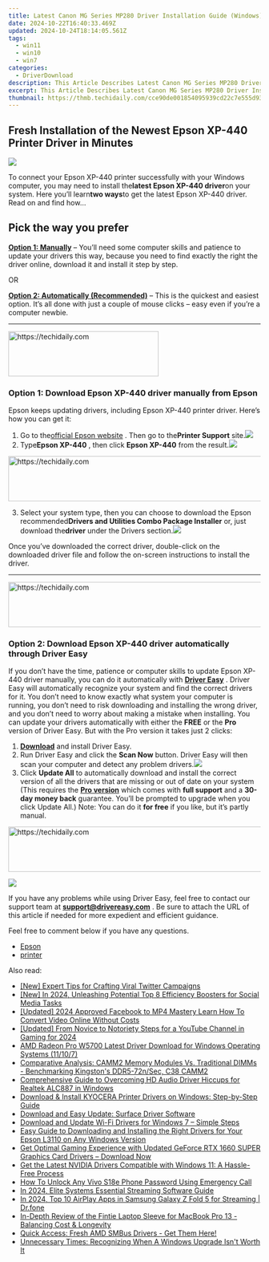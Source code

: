 ```yaml
---
title: Latest Canon MG Series MP280 Driver Installation Guide (Windows)
date: 2024-10-22T16:40:33.469Z
updated: 2024-10-24T18:14:05.561Z
tags:
  - win11
  - win10
  - win7
categories:
  - DriverDownload
description: This Article Describes Latest Canon MG Series MP280 Driver Installation Guide (Windows)
excerpt: This Article Describes Latest Canon MG Series MP280 Driver Installation Guide (Windows)
thumbnail: https://thmb.techidaily.com/cce90de001854095939cd22c7e555d9393bc0bdf8a9fe07be68597eb9b7713ab.jpg
---
```


## Fresh Installation of the Newest Epson XP-440 Printer Driver in Minutes

![](https://images.drivereasy.com/wp-content/uploads/2018/09/img_5b9b1c0c191df.jpg)

To connect your Epson XP-440 printer successfully with your Windows computer, you may need to install the**latest Epson XP-440 driver**on your system. Here you’ll learn**two ways**to get the latest Epson XP-440 driver. Read on and find how…

## Pick the way you prefer

**[Option 1: Manually](https://tools.techidaily.com/drivereasy/download/)** – You’ll need some computer skills and patience to update your drivers this way, because you need to find exactly the right the driver online, download it and install it step by step.

OR

**[Option 2: Automatically (Recommended)](https://www.drivereasy.com/knowledge/epson-xp-440-driver-download-update-easily/#o2)** – This is the quickest and easiest option. It’s all done with just a couple of mouse clicks – easy even if you’re a computer newbie.

---

<!-- affiliate ads begin -->
<a href="https://wigfever.sjv.io/c/5597632/1995803/22899" target="_top" id="1995803">
  <img src="//a.impactradius-go.com/display-ad/22899-1995803" border="0" alt="https://techidaily.com" width="300" height="90"/>
</a>
<img height="0" width="0" src="https://wigfever.sjv.io/i/5597632/1995803/22899" style="position:absolute;visibility:hidden;" border="0" />
<!-- affiliate ads end -->

### Option 1: Download Epson XP-440 driver manually from Epson

Epson keeps updating drivers, including Epson XP-440 printer driver. Here’s how you can get it:

1. Go to the[official Epson website](https://epson.com/usa) . Then go to the**Printer Support** site.![](https://images.drivereasy.com/wp-content/uploads/2018/09/img_5b9b1cdab30d5.jpg)
2. Type**Epson XP-440** , then click **Epson XP-440**  from the result.![](https://images.drivereasy.com/wp-content/uploads/2018/09/img_5b9b1d3bab895.png)

<!-- affiliate ads begin -->
<a href="https://unicoeye.pxf.io/c/5597632/2148775/18498" target="_top" id="2148775">
  <img src="//a.impactradius-go.com/display-ad/18498-2148775" border="0" alt="https://techidaily.com" width="728" height="90"/>
</a>
<img height="0" width="0" src="https://unicoeye.pxf.io/i/5597632/2148775/18498" style="position:absolute;visibility:hidden;" border="0" />
<!-- affiliate ads end -->

3. Select your system type, then you can choose to download the Epson recommended**Drivers and Utilities Combo Package Installer** or, just download the**driver** under the Drivers section.![](https://images.drivereasy.com/wp-content/uploads/2018/09/img_5b9b1deab48ea.png)

Once you’ve downloaded the correct driver, double-click on the downloaded driver file and follow the on-screen instructions to install the driver.

---

<!-- affiliate ads begin -->
<a href="https://aligracehair.sjv.io/c/5597632/2006919/19272" target="_top" id="2006919">
  <img src="//a.impactradius-go.com/display-ad/19272-2006919" border="0" alt="https://techidaily.com" width="728" height="90"/>
</a>
<img height="0" width="0" src="https://aligracehair.sjv.io/i/5597632/2006919/19272" style="position:absolute;visibility:hidden;" border="0" />
<!-- affiliate ads end -->

### Option 2: Download Epson XP-440 driver automatically through Driver Easy

If you don’t have the time, patience or computer skills to update Epson XP-440 driver manually, you can do it automatically with **[Driver Easy](https://tools.techidaily.com/drivereasy/download/)** . Driver Easy will automatically recognize your system and find the correct drivers for it. You don’t need to know exactly what system your computer is running, you don’t need to risk downloading and installing the wrong driver, and you don’t need to worry about making a mistake when installing. You can update your drivers automatically with either the **FREE**  or the **Pro**  version of Driver Easy. But with the Pro version it takes just 2 clicks:

1. **[Download](https://tools.techidaily.com/drivereasy/download/)**  and install Driver Easy.
2. Run Driver Easy and click the **Scan Now**   button. Driver Easy will then scan your computer and detect any problem drivers.![](https://images.drivereasy.com/wp-content/uploads/2018/09/img_5b9b2006ab04f.jpg)
3. Click **Update All**  to automatically download and install the correct version of all the drivers that are missing or out of date on your system  (This requires the **[Pro version](https://tools.techidaily.com/drivereasy/download/)**  which comes with **full support** and a **30-day money back**  guarantee. You’ll be prompted to upgrade when you click Update All.) Note: You can do it   **for free**  if you like, but it’s partly manual.  

<!-- affiliate ads begin -->
<a href="https://malaysia-healthcare-travel-council.pxf.io/c/5597632/1557747/17382" target="_top" id="1557747">
  <img src="//a.impactradius-go.com/display-ad/17382-1557747" border="0" alt="https://techidaily.com" width="728" height="90"/>
</a>
<img height="0" width="0" src="https://malaysia-healthcare-travel-council.pxf.io/i/5597632/1557747/17382" style="position:absolute;visibility:hidden;" border="0" />
<!-- affiliate ads end -->

![](https://images.drivereasy.com/wp-content/uploads/2018/09/img_5b9b218851abd.jpg)

 If you have any problems while using Driver Easy, feel free to contact our support team at **<support@drivereasy.com>** . Be sure to attach the URL of this article if needed for more expedient and efficient guidance.

Feel free to comment below if you have any questions.

* [Epson](https://tools.techidaily.com/drivereasy/download/)
* [printer](https://tools.techidaily.com/drivereasy/download/)

<ins class="adsbygoogle"
     style="display:block"
     data-ad-format="autorelaxed"
     data-ad-client="ca-pub-7571918770474297"
     data-ad-slot="1223367746"></ins>

<ins class="adsbygoogle"
     style="display:block"
     data-ad-client="ca-pub-7571918770474297"
     data-ad-slot="8358498916"
     data-ad-format="auto"
     data-full-width-responsive="true"></ins>

<span class="atpl-alsoreadstyle">Also read:</span>
<div><ul>
<li><a href="https://twitter-videos.techidaily.com/new-expert-tips-for-crafting-viral-twitter-campaigns/"><u>[New] Expert Tips for Crafting Viral Twitter Campaigns</u></a></li>
<li><a href="https://facebook-videos.techidaily.com/new-in-2024-unleashing-potential-top-8-efficiency-boosters-for-social-media-tasks/"><u>[New] In 2024, Unleashing Potential Top 8 Efficiency Boosters for Social Media Tasks</u></a></li>
<li><a href="https://facebook-videos.techidaily.com/updated-2024-approved-facebook-to-mp4-mastery-learn-how-to-convert-video-online-without-costs/"><u>[Updated] 2024 Approved Facebook to MP4 Mastery Learn How To Convert Video Online Without Costs</u></a></li>
<li><a href="https://youtube-lab.techidaily.com/ed-from-novice-to-notoriety-steps-for-a-youtube-channel-in-gaming-for-2024/"><u>[Updated] From Novice to Notoriety Steps for a YouTube Channel in Gaming for 2024</u></a></li>
<li><a href="https://driver-download.techidaily.com/amd-radeon-pro-w5700-latest-driver-download-for-windows-operating-systems-11107/"><u>AMD Radeon Pro W5700 Latest Driver Download for Windows Operating Systems (11/10/7)</u></a></li>
<li><a href="https://hardware-reviews.techidaily.com/comparative-analysis-camm2-memory-modules-vs-traditional-dimms-benchmarking-kingstons-ddr5-72nsec-c38-camm2/"><u>Comparative Analysis: CAMM2 Memory Modules Vs. Traditional DIMMs - Benchmarking Kingston's DDR5-72n/Sec, C38 CAMM2</u></a></li>
<li><a href="https://driver-download.techidaily.com/comprehensive-guide-to-overcoming-hd-audio-driver-hiccups-for-realtek-alc887-in-windows/"><u>Comprehensive Guide to Overcoming HD Audio Driver Hiccups for Realtek ALC887 in Windows</u></a></li>
<li><a href="https://driver-download.techidaily.com/download-and-install-kyocera-printer-drivers-on-windows-step-by-step-guide/"><u>Download & Install KYOCERA Printer Drivers on Windows: Step-by-Step Guide</u></a></li>
<li><a href="https://driver-download.techidaily.com/download-and-easy-update-surface-driver-software/"><u>Download and Easy Update: Surface Driver Software</u></a></li>
<li><a href="https://driver-download.techidaily.com/1722977260795-download-and-update-wi-fi-drivers-for-windows-7-simple-steps/"><u>Download and Update Wi-Fi Drivers for Windows 7 – Simple Steps</u></a></li>
<li><a href="https://driver-download.techidaily.com/easy-guide-to-downloading-and-installing-the-right-drivers-for-your-epson-l3110-on-any-windows-version/"><u>Easy Guide to Downloading and Installing the Right Drivers for Your Epson L3110 on Any Windows Version</u></a></li>
<li><a href="https://driver-download.techidaily.com/get-optimal-gaming-experience-with-updated-geforce-rtx-1660-super-graphics-card-drivers-download-now/"><u>Get Optimal Gaming Experience with Updated GeForce RTX 1660 SUPER Graphics Card Drivers – Download Now</u></a></li>
<li><a href="https://driver-download.techidaily.com/get-the-latest-nvidia-drivers-compatible-with-windows-11-a-hassle-free-process/"><u>Get the Latest NVIDIA Drivers Compatible with Windows 11: A Hassle-Free Process</u></a></li>
<li><a href="https://unlock-android.techidaily.com/how-to-unlock-any-vivo-s18e-phone-password-using-emergency-call-by-drfone-android/"><u>How To Unlock Any Vivo S18e Phone Password Using Emergency Call</u></a></li>
<li><a href="https://fox-boxes.techidaily.com/in-2024-elite-systems-essential-streaming-software-guide/"><u>In 2024, Elite Systems Essential Streaming Software Guide</u></a></li>
<li><a href="https://screen-mirror.techidaily.com/in-2024-top-10-airplay-apps-in-samsung-galaxy-z-fold-5-for-streaming-drfone-by-drfone-android/"><u>In 2024, Top 10 AirPlay Apps in Samsung Galaxy Z Fold 5 for Streaming | Dr.fone</u></a></li>
<li><a href="https://youtube-stream.techidaily.com/in-depth-review-of-the-fintie-laptop-sleeve-for-macbook-pro-13-balancing-cost-and-longevity/"><u>In-Depth Review of the Fintie Laptop Sleeve for MacBook Pro 13 - Balancing Cost & Longevity</u></a></li>
<li><a href="https://driver-download.techidaily.com/1722975001764-quick-access-fresh-amd-smbus-drivers-get-them-here/"><u>Quick Access: Fresh AMD SMBus Drivers - Get Them Here!</u></a></li>
<li><a href="https://win-answers.techidaily.com/unnecessary-times-recognizing-when-a-windows-upgrade-isnt-worth-it/"><u>Unnecessary Times: Recognizing When A Windows Upgrade Isn't Worth It</u></a></li>
</ul></div>


